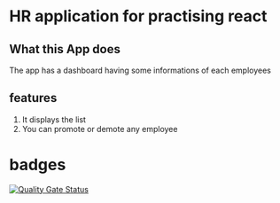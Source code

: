 # HR application for practising react

## What this App does

The app has a dashboard having some informations of each employees

## features

1. It displays the list
1. You can promote or demote any employee

# badges
[![Quality Gate Status](https://sonarcloud.io/api/project_badges/measure?project=iamharryda_employee-manager-app&metric=alert_status)](https://sonarcloud.io/summary/new_code?id=iamharryda_employee-manager-app)
